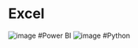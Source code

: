 # Excel
![image](https://github.com/user-attachments/assets/1bb08a21-a6e1-4b60-a9af-490cc16c10f9)
#Power BI
![image](https://github.com/user-attachments/assets/9ddb3500-6cd4-473a-9da8-94a54b6c5268)
#Python
